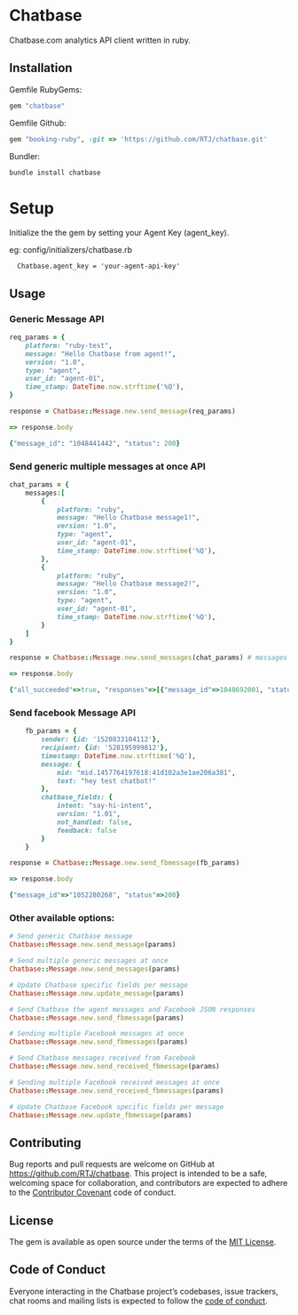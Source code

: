 # Chatbase

Chatbase.com analytics API client written in ruby.

## Installation

Gemfile RubyGems:
```ruby
gem "chatbase"
```

Gemfile Github:
```ruby
gem "booking-ruby", :git => 'https://github.com/RTJ/chatbase.git'
```

Bundler:
```ruby
bundle install chatbase
```

# Setup

Initialize the the gem by setting your Agent Key (agent_key).

eg: config/initializers/chatbase.rb

```
  Chatbase.agent_key = 'your-agent-api-key'
```

## Usage


### Generic Message API
```ruby
req_params = {
    platform: "ruby-test",
    message: "Hello Chatbase from agent!",
    version: "1.0",
    type: "agent",
    user_id: "agent-01",
    time_stamp: DateTime.now.strftime('%Q'),
}

response = Chatbase::Message.new.send_message(req_params)

=> response.body

{"message_id": "1048441442", "status": 200}
```

### Send generic multiple messages at once API

```ruby
chat_params = {
    messages:[
        {
            platform: "ruby",
            message: "Hello Chatbase message1!",
            version: "1.0",
            type: "agent",
            user_id: "agent-01",
            time_stamp: DateTime.now.strftime('%Q'),
        },
        {
            platform: "ruby",
            message: "Hello Chatbase message2!",
            version: "1.0",
            type: "agent",
            user_id: "agent-01",
            time_stamp: DateTime.now.strftime('%Q'),
        }
    ]
}

response = Chatbase::Message.new.send_messages(chat_params) # messages not message

=> response.body

{"all_succeeded"=>true, "responses"=>[{"message_id"=>1048692001, "status"=>"success"}, {"message_id"=>1048692002, "status"=>"success"}], "status"=>200} 
```

### Send facebook Message API
```ruby
    fb_params = {
        sender: {id: '1520833104112'},
        recipient: {id: '528195999812'},
        timestamp: DateTime.now.strftime('%Q'),
        message: {
            mid: "mid.1457764197618:41d102a3e1ae206a381",
            text: "hey test chatbot!"
        },
        chatbase_fields: {
            intent: "say-hi-intent",
            version: "1.01",
            not_handled: false,
            feedback: false
        }
    }

response = Chatbase::Message.new.send_fbmessage(fb_params)

=> response.body

{"message_id"=>"1052280268", "status"=>200}
```

### Other available options:
```ruby
# Send generic Chatbase message
Chatbase::Message.new.send_message(params)

# Send multiple generic messages at once
Chatbase::Message.new.send_messages(params)

# Update Chatbase specific fields per message
Chatbase::Message.new.update_message(params)

# Send Chatbase the agent messages and Facebook JSON responses
Chatbase::Message.new.send_fbmessage(params)

# Sending multiple Facebook messages at once
Chatbase::Message.new.send_fbmessages(params)

# Send Chatbase messages received from Facebook
Chatbase::Message.new.send_received_fbmessage(params)

# Sending multiple Facebook received messages at once
Chatbase::Message.new.send_received_fbmessages(params)

# Update Chatbase Facebook specific fields per message
Chatbase::Message.new.update_fbmessage(params)

```

## Contributing

Bug reports and pull requests are welcome on GitHub at https://github.com/RTJ/chatbase. This project is intended to be a safe, welcoming space for collaboration, and contributors are expected to adhere to the [Contributor Covenant](http://contributor-covenant.org) code of conduct.

## License

The gem is available as open source under the terms of the [MIT License](http://opensource.org/licenses/MIT).

## Code of Conduct

Everyone interacting in the Chatbase project’s codebases, issue trackers, chat rooms and mailing lists is expected to follow the [code of conduct](https://github.com/RTJ/chatbase/blob/master/CODE_OF_CONDUCT.md).
